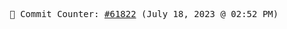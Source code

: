 <p align="center">
    <samp>
        📮 Commit Counter: <a href="https://github.com/Javascript-void0/Javascript-void0/commits/main">#61822</a> (July 18, 2023 @ 02:52 PM)
    </samp>
</p>